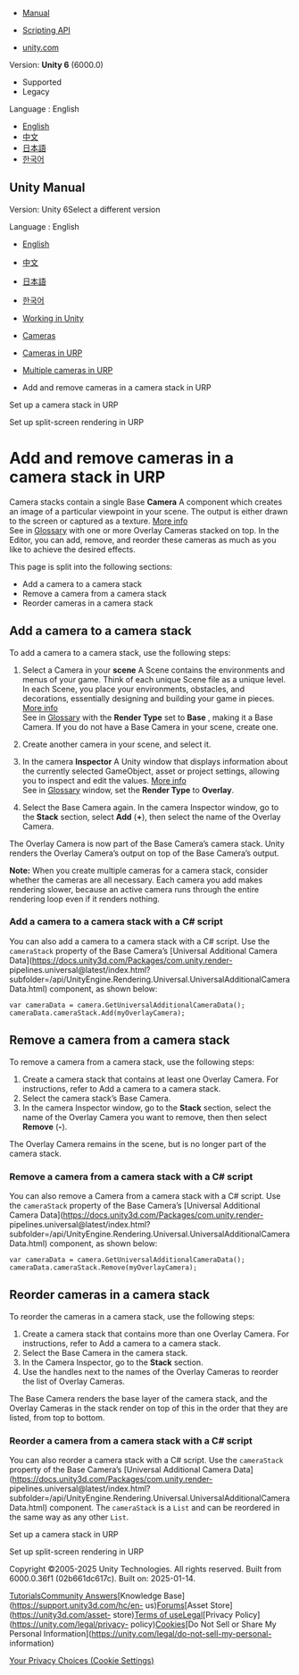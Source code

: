 [](https://docs.unity3d.com)

  * [Manual](../Manual/index.html)
  * [Scripting API](../ScriptReference/index.html)

  * [unity.com](https://unity.com/)

Version: **Unity 6** (6000.0)

  * Supported
  * Legacy

Language : English

  * [English](/Manual/urp/cameras/add-and-remove-cameras-in-a-stack.html)
  * [中文](/cn/current/Manual/urp/cameras/add-and-remove-cameras-in-a-stack.html)
  * [日本語](/ja/current/Manual/urp/cameras/add-and-remove-cameras-in-a-stack.html)
  * [한국어](/kr/current/Manual/urp/cameras/add-and-remove-cameras-in-a-stack.html)

[](https://docs.unity3d.com)

## Unity Manual

Version: Unity 6Select a different version

Language : English

  * [English](/Manual/urp/cameras/add-and-remove-cameras-in-a-stack.html)
  * [中文](/cn/current/Manual/urp/cameras/add-and-remove-cameras-in-a-stack.html)
  * [日本語](/ja/current/Manual/urp/cameras/add-and-remove-cameras-in-a-stack.html)
  * [한국어](/kr/current/Manual/urp/cameras/add-and-remove-cameras-in-a-stack.html)

  * [Working in Unity](../../working-in-unity.html)
  * [Cameras](../../Cameras.html)
  * [Cameras in URP](../../urp/urp-cameras-landing.html)
  * [Multiple cameras in URP](../../urp/cameras-multiple.html)
  * Add and remove cameras in a camera stack in URP

[](../../urp/camera-stacking.html)

Set up a camera stack in URP

[](../../urp/rendering-to-the-same-render-target.html)

Set up split-screen rendering in URP

# Add and remove cameras in a camera stack in URP

Camera stacks contain a single Base **Camera** A component which creates an
image of a particular viewpoint in your scene. The output is either drawn to
the screen or captured as a texture. [More info](../../CamerasOverview.html)  
See in [Glossary](../../Glossary.html#Camera) with one or more Overlay Cameras
stacked on top. In the Editor, you can add, remove, and reorder these cameras
as much as you like to achieve the desired effects.

This page is split into the following sections:

  * Add a camera to a camera stack
  * Remove a camera from a camera stack
  * Reorder cameras in a camera stack

## Add a camera to a camera stack

To add a camera to a camera stack, use the following steps:

  1. Select a Camera in your **scene** A Scene contains the environments and menus of your game. Think of each unique Scene file as a unique level. In each Scene, you place your environments, obstacles, and decorations, essentially designing and building your game in pieces. [More info](../../CreatingScenes.html)  
See in [Glossary](../../Glossary.html#Scene) with the **Render Type** set to
**Base** , making it a Base Camera. If you do not have a Base Camera in your
scene, create one.

  2. Create another camera in your scene, and select it.
  3. In the camera **Inspector** A Unity window that displays information about the currently selected GameObject, asset or project settings, allowing you to inspect and edit the values. [More info](../../UsingTheInspector.html)  
See in [Glossary](../../Glossary.html#Inspector) window, set the **Render
Type** to **Overlay**.

  4. Select the Base Camera again. In the camera Inspector window, go to the **Stack** section, select **Add** (**+**), then select the name of the Overlay Camera.

The Overlay Camera is now part of the Base Camera’s camera stack. Unity
renders the Overlay Camera’s output on top of the Base Camera’s output.

**Note:** When you create multiple cameras for a camera stack, consider
whether the cameras are all necessary. Each camera you add makes rendering
slower, because an active camera runs through the entire rendering loop even
if it renders nothing.

### Add a camera to a camera stack with a C# script

You can also add a camera to a camera stack with a C# script. Use the
`cameraStack` property of the Base Camera’s [Universal Additional Camera
Data](https://docs.unity3d.com/Packages/com.unity.render-
pipelines.universal@latest/index.html?subfolder=/api/UnityEngine.Rendering.Universal.UniversalAdditionalCameraData.html)
component, as shown below:

    
    
    var cameraData = camera.GetUniversalAdditionalCameraData();
    cameraData.cameraStack.Add(myOverlayCamera);
    

## Remove a camera from a camera stack

To remove a camera from a camera stack, use the following steps:

  1. Create a camera stack that contains at least one Overlay Camera. For instructions, refer to Add a camera to a camera stack.
  2. Select the camera stack’s Base Camera.
  3. In the camera Inspector window, go to the **Stack** section, select the name of the Overlay Camera you want to remove, then then select **Remove** (**-**).

The Overlay Camera remains in the scene, but is no longer part of the camera
stack.

### Remove a camera from a camera stack with a C# script

You can also remove a Camera from a camera stack with a C# script. Use the
`cameraStack` property of the Base Camera’s [Universal Additional Camera
Data](https://docs.unity3d.com/Packages/com.unity.render-
pipelines.universal@latest/index.html?subfolder=/api/UnityEngine.Rendering.Universal.UniversalAdditionalCameraData.html)
component, as shown below:

    
    
    var cameraData = camera.GetUniversalAdditionalCameraData();
    cameraData.cameraStack.Remove(myOverlayCamera);
    

## Reorder cameras in a camera stack

To reorder the cameras in a camera stack, use the following steps:

  1. Create a camera stack that contains more than one Overlay Camera. For instructions, refer to Add a camera to a camera stack.
  2. Select the Base Camera in the camera stack.
  3. In the Camera Inspector, go to the **Stack** section.
  4. Use the handles next to the names of the Overlay Cameras to reorder the list of Overlay Cameras.

The Base Camera renders the base layer of the camera stack, and the Overlay
Cameras in the stack render on top of this in the order that they are listed,
from top to bottom.

### Reorder a camera from a camera stack with a C# script

You can also reorder a camera stack with a C# script. Use the `cameraStack`
property of the Base Camera’s [Universal Additional Camera
Data](https://docs.unity3d.com/Packages/com.unity.render-
pipelines.universal@latest/index.html?subfolder=/api/UnityEngine.Rendering.Universal.UniversalAdditionalCameraData.html)
component. The `cameraStack` is a `List` and can be reordered in the same way
as any other `List`.

[](../../urp/camera-stacking.html)

Set up a camera stack in URP

[](../../urp/rendering-to-the-same-render-target.html)

Set up split-screen rendering in URP

Copyright ©2005-2025 Unity Technologies. All rights reserved. Built from
6000.0.36f1 (02b661dc617c). Built on: 2025-01-14.

[Tutorials](https://learn.unity.com/)[Community
Answers](https://answers.unity3d.com)[Knowledge
Base](https://support.unity3d.com/hc/en-
us)[Forums](https://forum.unity3d.com)[Asset Store](https://unity3d.com/asset-
store)[Terms of
use](https://docs.unity3d.com/Manual/TermsOfUse.html)[Legal](https://unity.com/legal)[Privacy
Policy](https://unity.com/legal/privacy-
policy)[Cookies](https://unity.com/legal/cookie-policy)[Do Not Sell or Share
My Personal Information](https://unity.com/legal/do-not-sell-my-personal-
information)

[Your Privacy Choices (Cookie Settings)](javascript:void\(0\);)

